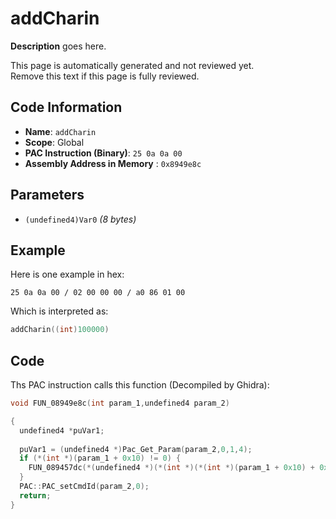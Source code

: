 # addCharin

**Description** goes here.

This page is automatically generated and not reviewed yet.<br>Remove this text if this page is fully reviewed.

## Code Information

- **Name**: `addCharin`
- **Scope**: Global
- **PAC Instruction (Binary)**: `25 0a 0a 00`
- **Assembly Address in Memory** : `0x8949e8c`

## Parameters

- `(undefined4)Var0` *(8 bytes)*

## Example

Here is one example in hex:

```25 0a 0a 00 / 02 00 00 00 / a0 86 01 00```

Which is interpreted as:

```c
addCharin((int)100000)
```

## Code

Ths PAC instruction calls this function (Decompiled by Ghidra):

```c
void FUN_08949e8c(int param_1,undefined4 param_2)

{
  undefined4 *puVar1;
  
  puVar1 = (undefined4 *)Pac_Get_Param(param_2,0,1,4);
  if (*(int *)(param_1 + 0x10) != 0) {
    FUN_089457dc(*(undefined4 *)(*(int *)(*(int *)(param_1 + 0x10) + 0x374) + 0x34),*puVar1);
  }
  PAC::PAC_setCmdId(param_2,0);
  return;
}
```

